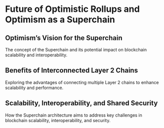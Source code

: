 # Future of Optimistic Rollups and Optimism as a Superchain

## Optimism’s Vision for the Superchain
The concept of the Superchain and its potential impact on blockchain scalability and interoperability.

## Benefits of Interconnected Layer 2 Chains
Exploring the advantages of connecting multiple Layer 2 chains to enhance scalability and performance.

## Scalability, Interoperability, and Shared Security
How the Superchain architecture aims to address key challenges in blockchain scalability, interoperability, and security.
